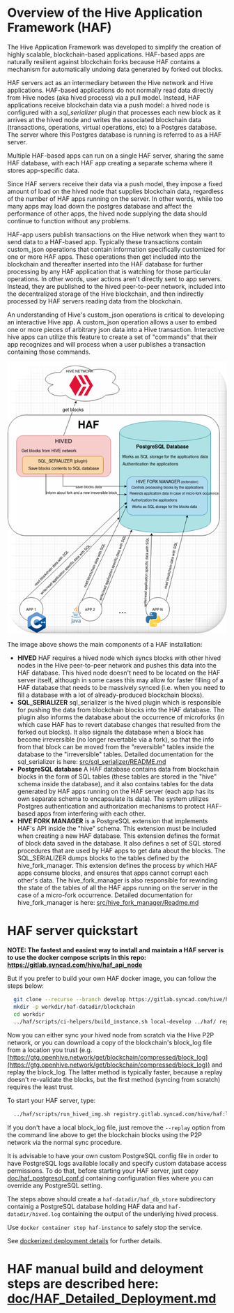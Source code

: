 # Overview of the Hive Application Framework (HAF)
The Hive Application Framework was developed to simplify the creation of highly scalable, blockchain-based applications. HAF-based apps are naturally resilient against blockchain forks because HAF contains a mechanism for automatically undoing data generated by forked out blocks.

HAF servers act as an intermediary between the Hive network and Hive applications. HAF-based applications do not normally read data directly from Hive nodes (aka hived process) via a pull model. Instead, HAF applications receive blockchain data via a push model: a hived node is configured with a *sql_serializer* plugin that processes each new block as it arrives at the hived node and writes the associated blockchain data (transactions, operations, virtual operations, etc) to a Postgres database. The server where this Postgres database is running is referred to as a HAF server.

Multiple HAF-based apps can run on a single HAF server, sharing the same HAF database, with each HAF app creating a separate schema where it stores app-specific data.

Since HAF servers receive their data via a push model, they impose a fixed amount of load on the hived node that supplies blockchain data, regardless of the number of HAF apps running on the server. In other words, while too many apps may load down the postgres database and affect the performance of other apps, the hived node supplying the data should continue to function without any problems.

HAF-app users publish transactions on the Hive network when they want to send data to a HAF-based app. Typically these transactions contain custom_json operations that contain information specifically customized for one or more HAF apps. These operations then get included into the blockchain and thereafter inserted into the HAF database for further processing by any HAF application that is watching for those particular operations. In other words, user actions aren't directly sent to app servers. Instead, they are published to the hived peer-to-peer network, included into the decentralized storage of the Hive blockchain, and then indirectly processed by HAF servers reading data from the blockchain.

An understanding of Hive's custom_json operations is critical to developing an interactive Hive app. A custom_json operation allows a user to embed one or more pieces of arbitrary json data into a Hive transaction. Interactive hive apps can utilize this feature to create a set of "commands" that their app recognizes and will process when a user publishes a transaction containing those commands.

![alt text](./doc/c2_haf.png)

The image above shows the main components of a HAF installation:
* **HIVED**
  HAF requires a hived node which syncs blocks with other hived nodes in the Hive peer-to-peer network and pushes this data into the HAF database. This hived node doesn't need to be located on the HAF server itself, although in some cases this may allow for faster filling of a HAF database that needs to be massively synced (i.e. when you need to fill a database with a lot of already-produced blockchain blocks).
* **SQL_SERIALIZER**
  sql_serializer is the hived plugin which is responsible for pushing the data from blockchain blocks into the HAF database. The plugin also informs the database about the occurrence of microforks (in which case HAF has to revert database changes that resulted from the forked out blocks). It also signals the database when a block has become irreversible (no longer revertable via a fork), so that the info from that block can be moved from the "reversible" tables inside the database to the "irreversible" tables.
  Detailed documentation for the sql_serializer is here: [src/sql_serializer/README.md](./src/sql_serializer/README.md)
* **PostgreSQL database**
  A HAF database contains data from blockchain blocks in the form of SQL tables (these tables are stored in the "hive" schema inside the database), and it also contains tables for the data generated by HAF apps running on the HAF server (each app has its own separate schema to encapsulate its data). The system utilizes Postgres authentication and authorization mechanisms to protect HAF-based apps from interfering with each other.
* **HIVE FORK MANAGER** is a PostgreSQL extension that implements HAF's API inside the "hive" schema. This extension must be included when creating a new HAF database. This extension defines the format of block data saved in the database. It also defines a set of SQL stored procedures that are used by HAF apps to get data about the blocks. The SQL_SERIALIZER dumps blocks to the tables defined by the hive_fork_manager. This extension defines the process by which HAF apps consume blocks, and ensures that apps cannot corrupt each other's data. The hive_fork_manager is also responsible for rewinding the state of the tables of all the HAF apps running on the server in the case of a micro-fork occurrence. Detailed documentation for hive_fork_manager is here: [src/hive_fork_manager/Readme.md](./src/hive_fork_manager/Readme.md)

# HAF server quickstart


**NOTE: The fastest and easiest way to install and maintain a HAF server is to use the docker compose scripts in this repo:
https://gitlab.syncad.com/hive/haf_api_node**

But if you prefer to build your own HAF docker image, you can follow the steps below:

```bash
  git clone --recurse --branch develop https://gitlab.syncad.com/hive/haf.git
  mkdir -p workdir/haf-datadir/blockchain
  cd workdir
  ../haf/scripts/ci-helpers/build_instance.sh local-develop ../haf/ registry.gitlab.syncad.com/hive/haf
```

Now you can either sync your hived node from scratch via the Hive P2P network, or you can download a copy of the blockchain's block_log file from a location you trust (e.g. [https://gtg.openhive.network/get/blockchain/compressed/block_log](https://gtg.openhive.network/get/blockchain/compressed/block_log)) and replay the block_log. The latter method is typically faster, because a replay doesn't re-validate the blocks, but the first method (syncing from scratch) requires the least trust.

To start your HAF server, type:

```bash
  ../haf/scripts/run_hived_img.sh registry.gitlab.syncad.com/hive/haf:local-develop --name=haf-instance --webserver-http-endpoint=8091 --webserver-ws-endpoint=8090  --data-dir=$(pwd)/haf-datadir --replay
```

If you don't have a local block_log file, just remove the `--replay` option from the command line above to get the blockchain blocks using the P2P network via the normal sync procedure.

It is advisable to have your own custom PostgreSQL config file in order to have PostgreSQL logs available locally and specify custom database access permissions. To do that, before starting your HAF server, just copy [doc/haf_postgresql_conf.d](./doc/haf_postgresql_conf.d) containing configuration files where you can override any PostgreSQL setting.

The steps above should create a `haf-datadir/haf_db_store` subdirectory containig a PostgreSQL database holding HAF data and `haf-datadir/hived.log` containing the output of the underlying hived process.

Use `docker container stop haf-instance` to safely stop the service.

See [dockerized deployment details](./doc/HAF_Detailed_Deployment.md#building-and-deploying-haf-inside-a-docker-container) for further details.

# HAF manual build and deloyment steps are described here: [doc/HAF_Detailed_Deployment.md](./doc/HAF_Detailed_Deployment.md)
